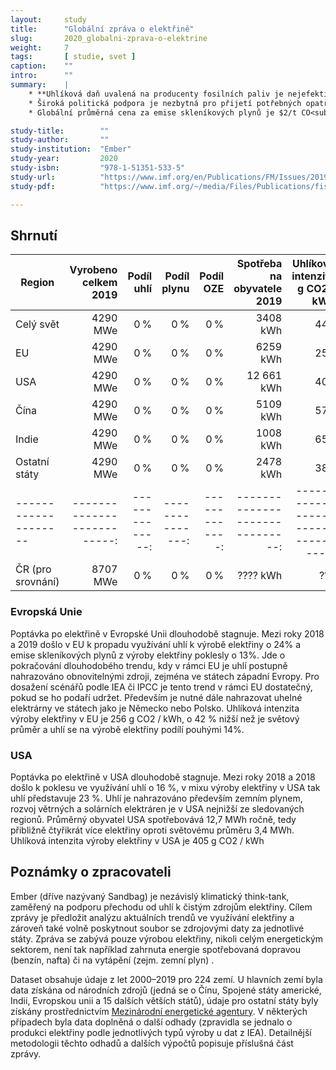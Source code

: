 ```yaml
---
layout:     study
title:      "Globální zpráva o elektřině"
slug:       2020_globalni-zprava-o-elektrine
weight:     7
tags:       [ studie, svet ]
caption:    ""
intro:      ""
summary:    |
    * **Uhlíková daň uvalená na producenty fosilních paliv je nejefektivnějším opatřením** pro mitigaci klimatické změny, neboť ponechává na firmách a domácnostech volbu nejméně nákladného způsobu snížení spotřeby energií a emisí.
    * Široká politická podpora je nezbytná pro přijetí potřebných opatření. Příjmy z uhlíkové daně mohou být využity **pro zmírnění dopadů na nízkopříjmové skupiny a nejvíce zasažené regiony, jako investice do čistších technologií nebo na podporu ekonomiky snížením daní z příjmu.**
    * Globální průměrná cena za emise skleníkových plynů je $2/t CO<sub>2</sub>, avšak omezení globálního oteplení do 2 °C vyžaduje cenu $75/t CO<sub>2</sub> v roce 2030. **Mezinárodní spolupráce zemí je klíčová, například v zavedení minimální ceny za emise skleníkových plynů.** Pro rozvíjející se země může být stanovena nižší minimální cena nebo mohou obdržet přímou finanční podporu.

study-title:        ""
study-author:       ""
study-institution:  "Ember"
study-year:         2020
study-isbn:         "978-1-51351-533-5"
study-url:          "https://www.imf.org/en/Publications/FM/Issues/2019/09/12/fiscal-monitor-october-2019"
study-pdf:          "https://www.imf.org/~/media/Files/Publications/fiscal-monitor/2019/October/English/text.ashx?la=en"

---
```


## Shrnutí


<div class="table table-striped table-hover" markdown="1">

| Region               | Vyrobeno <br/>celkem 2019 | Podíl<br/>uhlí | Podíl<br/>plynu | Podíl<br/>OZE |Spotřeba<br/>na obyvatele 2019 | Uhlíková intenzita<br/>g CO2 / kWh |
| -------------------- |--------------------------:| --------------:| ---------------:| -------------:|------------------------------:| ----------------------------------:|
| Celý svět            | 4290 MWe                  | 0&thinsp;%     |    0&thinsp;%   | 0&thinsp;%    | 3408 kWh                      | 442                                |
| EU                   | 4290 MWe                  | 0&thinsp;%     |    0&thinsp;%   | 0&thinsp;%    | 6259 kWh                      | 256                                |
| USA                  | 4290 MWe                  | 0&thinsp;%     |    0&thinsp;%   | 0&thinsp;%    | 12 661 kWh                    | 406                                |
| Čína                 | 4290 MWe                  | 0&thinsp;%     |    0&thinsp;%   | 0&thinsp;%    | 5109 kWh                      | 576                                |
| Indie                | 4290 MWe                  | 0&thinsp;%     |    0&thinsp;%   | 0&thinsp;%    | 1008 kWh                      | 651                                |
| Ostatní státy        | 4290 MWe                  | 0&thinsp;%     |    0&thinsp;%   | 0&thinsp;%    | 2478 kWh                      | 388                                |
| -------------------- |--------------------------:| --------------:| ---------------:| -------------:|------------------------------:| ----------------------------------:|
| ČR (pro srovnání)    | 8707 MWe                  | 0&thinsp;%     |    0&thinsp;%   | 0&thinsp;%    | ???? kWh                      | ???                                |

</div>

### Evropská Unie

Poptávka po elektřině v Evropské Unii dlouhodobě stagnuje. Mezi roky 2018 a 2019 došlo v EU k propadu využívání uhlí k výrobě elektřiny o 24% a emise skleníkových plynů z výroby elektřiny poklesly o 13%. Jde o pokračování dlouhodobého trendu, kdy v rámci EU je uhlí postupně nahrazováno obnovitelnými zdroji, zejména ve státech západní Evropy. Pro dosažení scénářů podle IEA či IPCC je tento trend v rámci EU dostatečný, pokud se ho podaří udržet. Především je nutné dále nahrazovat uhelné elektrárny ve státech jako je Německo nebo Polsko. Uhlíková intenzita výroby elektřiny v EU je 256 g CO2 / kWh, o 42 % nižší než je světový průměr a uhlí se na výrobě elektřiny podílí pouhými 14%.

### USA 

Poptávka po elektřině v USA dlouhodobě stagnuje. Mezi roky 2018 a 2018 došlo k poklesu ve využívání uhlí o 16 %, v mixu výroby elektřiny v USA tak uhlí představuje 23 %. Uhlí je nahrazováno především zemním plynem, rozvoj větrných a solárních elektráren je v USA nejnižší ze sledovaných regionů. Průměrný obyvatel USA spotřebovává 12,7 MWh ročně, tedy přibližně čtyřikrát více elektřiny oproti světovému průměru 3,4 MWh. Uhlíková intenzita výroby elektřiny v USA je 405 g CO2 / kWh

## Poznámky o zpracovateli

Ember (dříve nazývaný Sandbag) je nezávislý klimatický think-tank, zaměřený na podporu přechodu od uhlí k čistým zdrojům elektřiny. Cílem zprávy je předložit analýzu aktuálních trendů ve využívání elektřiny a zároveň také volně poskytnout soubor se zdrojovými daty za jednotlivé státy. Zpráva se zabývá pouze výrobou elektřiny, nikoli celým energetickým sektorem, není tak například zahrnuta energie spotřebovaná dopravou (benzín, nafta) či na vytápění (zejm. zemní plyn) . 

Dataset obsahuje údaje z let 2000–2019 pro 224 zemí. U hlavních zemí byla data získána od národních zdrojů (jedná se o Čínu, Spojené státy americké, Indii, Evropskou unii a 15 dalších větších států), údaje pro ostatní státy byly získány prostřednictvím [Mezinárodní energetické agentury](https://www.iea.org/). V některých případech byla data doplněná o další odhady (zpravidla se jednalo o produkci elektřiny podle jednotlivých typů výroby u dat z IEA). Detailnější metodologii těchto odhadů a dalších výpočtů popisuje příslušná část zprávy.

